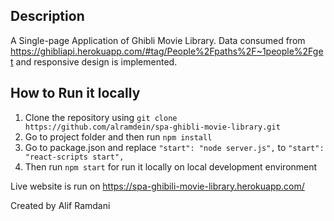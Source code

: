 ## Description

A Single-page Application of Ghibli Movie Library. Data consumed from https://ghibliapi.herokuapp.com/#tag/People%2Fpaths%2F~1people%2Fget and responsive design is implemented. 

## How to Run it locally

1. Clone the repository using `git clone  https://github.com/alramdein/spa-ghibli-movie-library.git`
2. Go to project folder and then run `npm install`
3. Go to package.json and replace `"start": "node server.js",` to `"start": "react-scripts start",`
3. Then run `npm start` for run it locally on local development environment

Live website is run on https://spa-ghibili-movie-library.herokuapp.com/

Created by Alif Ramdani
